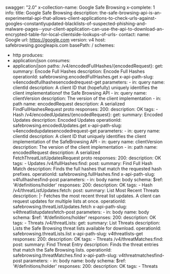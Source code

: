 swagger: "2.0"
x-collection-name: Google Safe Browsing
x-complete: 1
info:
  title: Google Safe Browsing
  description: the-safe-browsing-api-is-an-experimental-api-that-allows-client-applications-to-check-urls-against-googles-constantlyupdated-blacklists-of-suspected-phishing-and-malware-pages--your-client-application-can-use-the-api-to-download-an-encrypted-table-for-local-clientside-lookups-of-urls-
  contact:
    name: Google
    url: https://google.com
  version: v4
host: safebrowsing.googleapis.com
basePath: /
schemes:
- http
produces:
- application/json
consumes:
- application/json
paths:
  /v4/encodedFullHashes/{encodedRequest}:
    get:
      summary: Encode Full Hashes
      description: Encode Full Hashes
      operationId: safebrowsing.encodedFullHashes.get
      x-api-path-slug: v4encodedfullhashesencodedrequest-get
      parameters:
      - in: query
        name: clientId
        description: A client ID that (hopefully) uniquely identifies the client implementationof
          the Safe Browsing API
      - in: query
        name: clientVersion
        description: The version of the client implementation
      - in: path
        name: encodedRequest
        description: A serialized FindFullHashesRequest proto
      responses:
        200:
          description: OK
      tags:
      - Hash
  /v4/encodedUpdates/{encodedRequest}:
    get:
      summary: Encoded Updates
      description: Encoded Updates
      operationId: safebrowsing.encodedUpdates.get
      x-api-path-slug: v4encodedupdatesencodedrequest-get
      parameters:
      - in: query
        name: clientId
        description: A client ID that uniquely identifies the client implementation
          of the SafeBrowsing API
      - in: query
        name: clientVersion
        description: The version of the client implementation
      - in: path
        name: encodedRequest
        description: A serialized FetchThreatListUpdatesRequest proto
      responses:
        200:
          description: OK
      tags:
      - Updates
  /v4/fullHashes:find:
    post:
      summary: Find Full Hash Match
      description: Finds the full hashes that match the requested hash prefixes.
      operationId: safebrowsing.fullHashes.find
      x-api-path-slug: v4fullhashesfind-post
      parameters:
      - in: body
        name: body
        schema:
          $ref: '#/definitions/holder'
      responses:
        200:
          description: OK
      tags:
      - Hash
  /v4/threatListUpdates:fetch:
    post:
      summary: List Most Recent Threats
      description: |-
        Fetches the most recent threat list updates. A client can request updates
        for multiple lists at once.
      operationId: safebrowsing.threatListUpdates.fetch
      x-api-path-slug: v4threatlistupdatesfetch-post
      parameters:
      - in: body
        name: body
        schema:
          $ref: '#/definitions/holder'
      responses:
        200:
          description: OK
      tags:
      - Threats
  /v4/threatLists:
    get:
      summary: List Threats
      description: Lists the Safe Browsing threat lists available for download.
      operationId: safebrowsing.threatLists.list
      x-api-path-slug: v4threatlists-get
      responses:
        200:
          description: OK
      tags:
      - Threats
  /v4/threatMatches:find:
    post:
      summary: Find Threat Entry
      description: Finds the threat entries that match the Safe Browsing lists.
      operationId: safebrowsing.threatMatches.find
      x-api-path-slug: v4threatmatchesfind-post
      parameters:
      - in: body
        name: body
        schema:
          $ref: '#/definitions/holder'
      responses:
        200:
          description: OK
      tags:
      - Threats